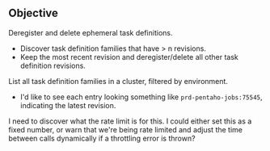 ## Objective
Deregister and delete ephemeral task definitions.

- Discover task definition families that have > n revisions.  
- Keep the most recent revision and deregister/delete all other task definition revisions.

List all task definition families in a cluster, filtered by environment.

- I'd like to see each entry looking something like `prd-pentaho-jobs:75545`, indicating the latest revision.

I need to discover what the rate limit is for this.  I could either set this as a fixed number, or warn that we're being rate limited and adjust the time between calls dynamically if a throttling error is thrown?

